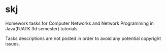 # skj
Homework tasks for Computer Networks and Network Programming in Java(PJATK 3d semester) tutorials

Tasks descriptions are not posted in order to avoid any potential copyright issues.
